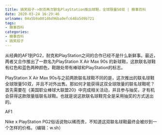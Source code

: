 ```yaml
---
title: 搞笑段子->耐克再次联名PlayStation推出球鞋，全球限量50双 | 糗事百科
date: 2020-03-24 16:29:46
urlname: 04a5b9a001d6d96ba0efc648a5d9b721
tags: 
- 糗事百科
categories:
- 糗事百科
- 搞笑段子
---
```

从经典的AF1到PG2，耐克和PlayStation之间的合作已经不是什么新鲜事。最近，两者又合作推出了一款名为PlayStation X Air Max 90s 的新球鞋，这款联名球鞋有红色和蓝色两种颜色，鞋跟处带有棒球和PlayStation的标志。

PlayStation X Air Max 90s与之前两款联名球鞋不同的是，这次推出的联名球鞋全球限量50双，并且不对外出售。那如何才能获得这双全球限量的联名球鞋呢？首先需要在《美国职业棒球大联盟20》中完成相关活动，并且参与抽奖，才有机会获得这款限量版联名球鞋。也就是说这款联名球鞋完全是采用抽奖的方式送出的。

AF1

Nike x PlayStation PG2俗话说物以稀而贵，不知道这双联名球鞋最终会被炒到一个怎样的价格。（编辑：w.sh）


